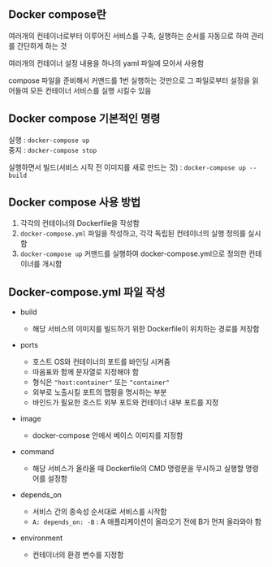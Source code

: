 ## Docker compose란
여러개의 컨테이너로부터 이루어진 서비스를 구축, 실행하는 순서를 자동으로 하여 관리를 간단하게 하는 것  
  
여러개의 컨테이너 설정 내용을 하나의 yaml 파일에 모아서 사용함  
  
compose 파일을 준비해서 커맨드를 1번 실행하는 것만으로 그 파일로부터 설정을 읽어들여 모든 컨테이너 서비스를 실행 시킬수 있음

## Docker compose 기본적인 명령

실행 : ```docker-compose up```  
중지 : ```docker-compose stop```  
  
실행하면서 빌드(서비스 시작 전 이미지를 새로 만드는 것) : ```docker-compose up --build```

## Docker compose 사용 방법
1. 각각의 컨테이너의 Dockerfile을 작성함
2. ```docker-compose.yml``` 파일을 작성하고, 각각 독립된 컨테이너의 실행 정의를 실시함
3. ```docker-compose up``` 커맨드를 실행하여 docker-compose.yml으로 정의한 컨테이너를 개시함

## Docker-compose.yml 파일 작성
* build
    * 해당 서비스의 이미지를 빌드하기 위한 Dockerfile이 위치하는 경로를 저장함

* ports
    * 호스트 OS와 컨테이너의 포트를 바인딩 시켜줌
    * 따옴표와 함께 문자열로 지정해야 함
    * 형식은 ```"host:container"``` 또는 ```"container"```
    * 외부로 노출시킬 포트의 맵핑을 명시하는 부분
    * 바인드가 필요한 호스트 외부 포트와 컨테이너 내부 포트를 지정

* image
    * docker-compose 안에서 베이스 이미지를 지정함

* command
    * 해당 서비스가 올라올 때 Dockerfile의 CMD 명령문을 무시하고 실행할 명령어를 설정함

* depends_on
    * 서비스 간의 종속성 순서대로 서비스를 시작함
    * ```A: depends_on: -B``` : A 애플리케이션이 올라오기 전에 B가 먼저 올라와야 함

* environment
    * 컨테이너의 환경 변수를 지정함